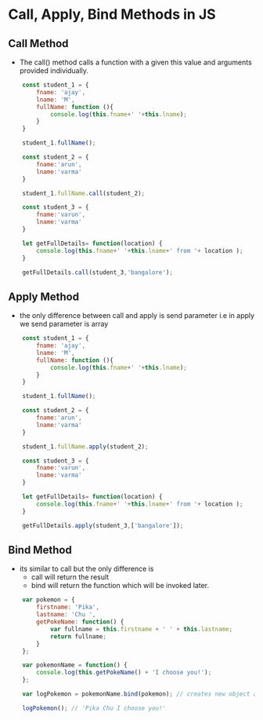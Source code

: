 # Call, Apply, Bind Methods  in JS
## Call Method
- The call() method calls a function with a given this value and arguments provided individually.
```javascript
    const student_1 = {
        fname: 'ajay',
        lname: 'M',
        fullName: function (){
            console.log(this.fname+' '+this.lname);
        }
    }

    student_1.fullName();

    const student_2 = {
        fname:'arun',
        lname:'varma'
    }

    student_1.fullName.call(student_2);

    const student_3 = {
        fname:'varun',
        lname:'varma'
    }

    let getFullDetails= function(location) {
        console.log(this.fname+' '+this.lname+' from '+ location );
    }

    getFullDetails.call(student_3,'bangalore');
```

## Apply Method
- the only difference between call and apply is send parameter i.e in apply we send parameter is array
```javascript
    const student_1 = {
        fname: 'ajay',
        lname: 'M',
        fullName: function (){
            console.log(this.fname+' '+this.lname);
        }
    }

    student_1.fullName();

    const student_2 = {
        fname:'arun',
        lname:'varma'
    }

    student_1.fullName.apply(student_2);

    const student_3 = {
        fname:'varun',
        lname:'varma'
    }

    let getFullDetails= function(location) {
        console.log(this.fname+' '+this.lname+' from '+ location );
    }

    getFullDetails.apply(student_3,['bangalore']);
```

## Bind Method
- its similar to call but the only difference is
    - call will return the result
    - bind will return the function which will be invoked later.

```javascript
    var pokemon = {
        firstname: 'Pika',
        lastname: 'Chu ',
        getPokeName: function() {
            var fullname = this.firstname + ' ' + this.lastname;
            return fullname;
        }
    };

    var pokemonName = function() {
        console.log(this.getPokeName() + 'I choose you!');
    };

    var logPokemon = pokemonName.bind(pokemon); // creates new object and binds pokemon. 'this' of pokemon === pokemon now

    logPokemon(); // 'Pika Chu I choose you!'
```